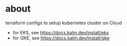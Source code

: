 # about

terraform configs to setup kubernetes cluster on Cloud

- for EKS, see https://docs.kalm.dev/install/eks
- for GKE, see https://docs.kalm.dev/install/gke